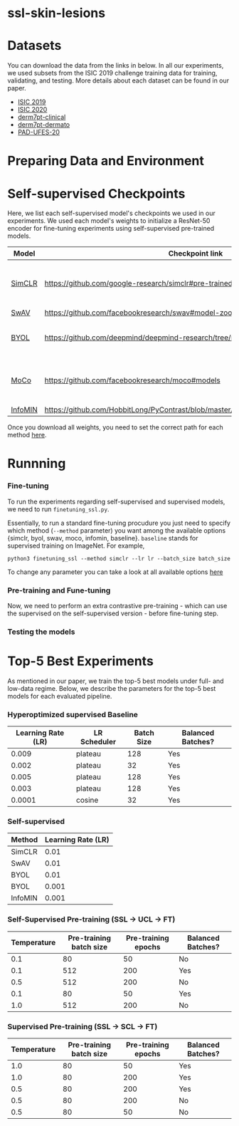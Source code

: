 # ssl-skin-lesions



# Datasets

You can download the data from the links in below. In all our experiments, we used subsets from the ISIC 2019 challenge training data for training, validating, and testing. More details about each dataset can be found in our paper. 

- [ISIC 2019](https://challenge2019.isic-archive.com/data.html)
- [ISIC 2020](https://www.kaggle.com/c/siim-isic-melanoma-classification)
- [derm7pt-clinical](https://github.com/jeremykawahara/derm7pt)
- [derm7pt-dermato](https://github.com/jeremykawahara/derm7pt)
- [PAD-UFES-20](https://data.mendeley.com/datasets/zr7vgbcyr2/1)



# Preparing Data and Environment




# Self-supervised Checkpoints 

Here, we list each self-supervised model's checkpoints we used in our experiments. We used each model's weights to initialize a ResNet-50 encoder for fine-tuning experiments using self-supervised pre-trained models. 

Model | Checkpoint link | Notes
------------ | ------------- | ------------- 
[SimCLR](https://arxiv.org/abs/2002.05709) | https://github.com/google-research/simclr#pre-trained-models-for-simclrv1 | Weights [converted](https://github.com/tonylins/simclr-converter) from Tensorflow to PyTorch 
[SwAV](https://arxiv.org/abs/2006.09882) | https://github.com/facebookresearch/swav#model-zoo | -
[BYOL](https://arxiv.org/abs/2006.07733) | https://github.com/deepmind/deepmind-research/tree/master/byol#pretraining | Weights [converted](https://github.com/chigur/byol-convert) from JAX to PyTorch
[MoCo](https://arxiv.org/abs/2003.04297) | https://github.com/facebookresearch/moco#models | MoCo V2 checkpoint trained for 800 epochs 
[InfoMIN](https://arxiv.org/abs/2005.10243) | https://github.com/HobbitLong/PyContrast/blob/master/pycontrast/docs/MODEL_ZOO.md | -

Once you download all weights, you need to set the correct path for each method [here](https://github.com/VirtualSpaceman/ssl-skin-lesions/blob/main/utils/misc.py#L66-L89).

# Runnning 


### Fine-tuning

To run the experiments regarding self-supervised and supervised models, we need to run ``finetuning_ssl.py``.

Essentially, to run a standard fine-tuning procudure you just need to specify which method (``--method`` parameter) you want among the available options {simclr, byol, swav, moco, infomin, baseline}. ``baseline`` stands for supervised training on ImageNet. For example, 

``
  python3 finetuning_ssl --method simclr --lr lr --batch_size batch_size 
``

To change any parameter you can take a look at all available options [here](https://github.com/VirtualSpaceman/ssl-skin-lesions/blob/main/finetuning_ssl.py#L261-L277)


### Pre-training and Fune-tuning

Now, we need to perform an extra contrastive pre-training - which can use the supervised on the self-supervised version  - before fine-tuning step.

### Testing the models

# Top-5 Best Experiments

As mentioned in our paper, we train the top-5 best models under full- and low-data regime. Below, we describe the parameters for the top-5 best models for each evaluated pipeline. 

### Hyperoptimized supervised Baseline

Learning Rate (LR) | LR Scheduler | Batch Size | Balanced Batches?
------------ | ------------- | ------------- | ------------- 
0.009| plateau | 128 | Yes
0.002| plateau | 32 | Yes
0.005| plateau | 128 | Yes
0.003| plateau | 128 | Yes
0.0001| cosine | 32 | Yes

### Self-supervised
Method | Learning Rate (LR) 
------------ | ------------- 
SimCLR | 0.01
SwAV | 0.01
BYOL | 0.01
BYOL | 0.001
InfoMIN | 0.001

### Self-Supervised Pre-training (SSL -> UCL -> FT)
Temperature | Pre-training batch size | Pre-training epochs | Balanced Batches?
------------ | ------------- | ------------- | ------------- 
0.1 | 80 | 50 | No
0.1 | 512 | 200 | Yes
0.5 | 512 | 200 | No
0.1 | 80 | 50 | Yes
1.0 | 512 | 200 | No

### Supervised Pre-training (SSL -> SCL -> FT)
Temperature | Pre-training batch size | Pre-training epochs | Balanced Batches?
------------ | ------------- | ------------- | ------------- 
1.0 | 80 | 50 | Yes
1.0 | 80 | 200 | Yes
0.5 | 80 | 200 | Yes
0.5 | 80 | 200 | No
0.5 | 80 | 50 | No


